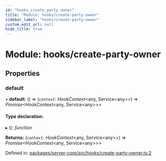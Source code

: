 ```yaml
---
id: "hooks_create_party_owner"
title: "Module: hooks/create-party-owner"
sidebar_label: "hooks/create-party-owner"
custom_edit_url: null
hide_title: true
---
```


# Module: hooks/create-party-owner

## Properties

### default

• **default**: () => (`context`: *HookContext*<any, Service<any\>\>) => *Promise*<HookContext<any, Service<any\>\>\>

#### Type declaration:

▸ (): *function*

**Returns:** (`context`: *HookContext*<any, Service<any\>\>) => *Promise*<HookContext<any, Service<any\>\>\>

Defined in: [packages/server-core/src/hooks/create-party-owner.ts:2](https://github.com/xr3ngine/xr3ngine/blob/716a06460/packages/server-core/src/hooks/create-party-owner.ts#L2)
